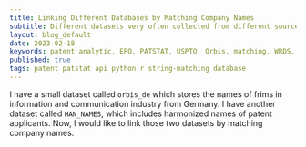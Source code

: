 ```yaml
---
title: Linking Different Databases by Matching Company Names
subtitle: Different datasets very often collected from different sources, e.g. Compustat by S&P, Orbis by Bureau van Dijk, and patent database by different patent authorities. To ensure that the data from different datasets applies to the same company, we need to link those them together either by unique identifiers or by company names. 
layout: blog_default
date: 2023-02-18
keywords: patent analytic, EPO, PATSTAT, USPTO, Orbis, matching, WRDS, database, string-matching
published: true
tags: patent patstat api python r string-matching database 
---
```



I have a small dataset called `orbis_de` which stores the names of
frims in information and communication industry from Germany. I have 
another dataset called `HAN_NAMES`, which includes harmonized names of
patent applicants. Now, I would like to link those two datasets by
matching company names. 
